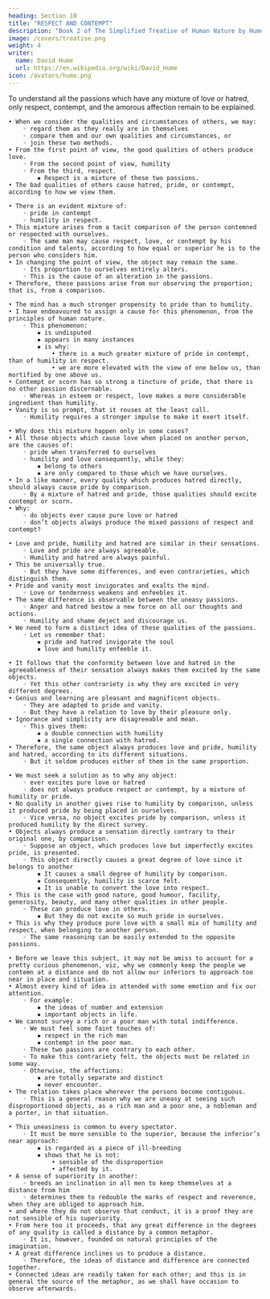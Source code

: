 ```yaml
---
heading: Section 10
title: "RESPECT AND CONTEMPT"
description: "Book 2 of The Simplified Treatise of Human Nature by Hume"
image: /covers/treatise.png
weight: 4
writer:
  name: David Hume
  url: https://en.wikipedia.org/wiki/David_Hume
icon: /avatars/hume.png
---
```



 
To understand all the passions which have any mixture of love or hatred, only respect, contempt, and the amorous affection remain to be explained.
 
    • When we consider the qualities and circumstances of others, we may:
        ◦ regard them as they really are in themselves
        ◦ compare them and our own qualities and circumstances, or
        ◦ join these two methods.
    • From the first point of view, the good qualities of others produce love.
        ◦ From the second point of view, humility
        ◦ From the third, respect.
            ▪ Respect is a mixture of these two passions.
    • The bad qualities of others cause hatred, pride, or contempt, according to how we view them.
 
    • There is an evident mixture of:
        ◦ pride in contempt
        ◦ humility in respect.
    • This mixture arises from a tacit comparison of the person contemned or respected with ourselves.
        ◦ The same man may cause respect, love, or contempt by his condition and talents, according to how equal or superior he is to the person who considers him.
    • In changing the point of view, the object may remain the same.
        ◦ Its proportion to ourselves entirely alters.
        ◦ This is the cause of an alteration in the passions.
    • Therefore, these passions arise from our observing the proportion; that is, from a comparison.
 
    • The mind has a much stronger propensity to pride than to humility.
    • I have endeavoured to assign a cause for this phenomenon, from the principles of human nature.
        ◦ This phenomenon:
            ▪ is undisputed
            ▪ appears in many instances
            ▪ is why:
                • there is a much greater mixture of pride in contempt, than of humility in respect.
                • we are more elevated with the view of one below us, than mortified by one above us.
    • Contempt or scorn has so strong a tincture of pride, that there is no other passion discernable.
        ◦ Whereas in esteem or respect, love makes a more considerable ingredient than humility.
    • Vanity is so prompt, that it rouses at the least call.
        ◦ Humility requires a stronger impulse to make it exert itself.
 
    • Why does this mixture happen only in some cases?
    • All those objects which cause love when placed on another person, are the causes of:
        ◦ pride when transferred to ourselves
        ◦ humility and love consequently, while they:
            ▪ belong to others
            ▪ are only compared to those which we have ourselves.
    • In a like manner, every quality which produces hatred directly, should always cause pride by comparison.
        ◦ By a mixture of hatred and pride, those qualities should excite contempt or scorn.
    • Why:
        ◦ do objects ever cause pure love or hatred
        ◦ don’t objects always produce the mixed passions of respect and contempt?
 
    • Love and pride, humility and hatred are similar in their sensations.
        ◦ Love and pride are always agreeable.
        ◦ Humility and hatred are always painful.
    • This be universally true.
        ◦ But they have some differences, and even contrarieties, which distinguish them.
    • Pride and vanity most invigorates and exalts the mind.
        ◦ Love or tenderness weakens and enfeebles it.
    • The same difference is observable between the uneasy passions.
        ◦ Anger and hatred bestow a new force on all our thoughts and actions.
        ◦ Humility and shame deject and discourage us.
    • We need to form a distinct idea of these qualities of the passions.
        ◦ Let us remember that:
            ▪ pride and hatred invigorate the soul
            ▪ love and humility enfeeble it.
 
    • It follows that the conformity between love and hatred in the agreeableness of their sensation always makes them excited by the same objects.
        ◦ Yet this other contrariety is why they are excited in very different degrees.
    • Genius and learning are pleasant and magnificent objects.
        ◦ They are adapted to pride and vanity.
        ◦ But they have a relation to love by their pleasure only.
    • Ignorance and simplicity are disagreeable and mean.
        ◦ This gives them:
            ▪ a double connection with humility
            ▪ a single connection with hatred.
    • Therefore, the same object always produces love and pride, humility and hatred, according to its different situations.
        ◦ But it seldom produces either of them in the same proportion.
 
    • We must seek a solution as to why any object:
        ◦ ever excites pure love or hatred
        ◦ does not always produce respect or contempt, by a mixture of humility or pride.
    • No quality in another gives rise to humility by comparison, unless it produced pride by being placed in ourselves.
        ◦ Vice versa, no object excites pride by comparison, unless it produced humility by the direct survey.
    • Objects always produce a sensation directly contrary to their original one, by comparison.
        ◦ Suppose an object, which produces love but imperfectly excites pride, is presented.
        ◦ This object directly causes a great degree of love since it belongs to another
            ▪ It causes a small degree of humility by comparison.
            ▪ Consequently, humility is scarce felt.
            ▪ It is unable to convert the love into respect.
    • This is the case with good nature, good humour, facility, generosity, beauty, and many other qualities in other people.
        ◦ These can produce love in others.
            ▪ But they do not excite so much pride in ourselves.
    • This is why they produce pure love with a small mix of humility and respect, when belonging to another person.
        ◦ The same reasoning can be easily extended to the opposite passions.
 
    • Before we leave this subject, it may not be amiss to account for a pretty curious phenomenon, viz, why we commonly keep the people we contemn at a distance and do not allow our inferiors to approach too near in place and situation.
    • Almost every kind of idea is attended with some emotion and fix our attention.
        ◦ For example:
            ▪ the ideas of number and extension
            ▪ important objects in life.
    • We cannot survey a rich or a poor man with total indifference.
        ◦ We must feel some faint touches of:
            ▪ respect in the rich man
            ▪ contempt in the poor man.
        ◦ These two passions are contrary to each other.
        ◦ To make this contrariety felt, the objects must be related in some way.
        ◦ Otherwise, the affections:
            ▪ are totally separate and distinct
            ▪ never encounter.
    • The relation takes place wherever the persons become contiguous.
        ◦ This is a general reason why we are uneasy at seeing such disproportioned objects, as a rich man and a poor one, a nobleman and a porter, in that situation.
 
    • This uneasiness is common to every spectator.
        ◦ It must be more sensible to the superior, because the inferior’s near approach:
            ▪ is regarded as a piece of ill-breeding
            ▪ shows that he is not:
                • sensible of the disproportion
                • affected by it.
    • A sense of superiority in another:
        ◦ breeds an inclination in all men to keep themselves at a distance from him
        ◦ determines them to redouble the marks of respect and reverence, when they are obliged to approach him.
    • and where they do not observe that conduct, it is a proof they are not sensible of his superiority.
    • From here too it proceeds, that any great difference in the degrees of any quality is called a distance by a common metaphor.
        ◦ It is, however, founded on natural principles of the imagination.
    • A great difference inclines us to produce a distance.
        ◦ Therefore, the ideas of distance and difference are connected together.
    • Connected ideas are readily taken for each other; and this is in general the source of the metaphor, as we shall have occasion to observe afterwards.

